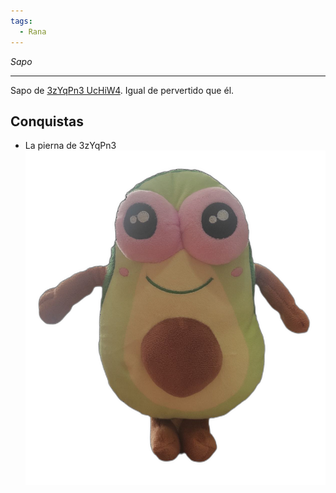 ```yaml
---
tags:
  - Rana
---
```

*Sapo*
___
Sapo de [3zYqPn3 UcHiW4](Grupo/3zYqPn3%20UcHiW4.md). Igual de pervertido que él.

## Conquistas
- La pierna de 3zYqPn3
![gamanabo](../Imagenes/gamanabo.png)